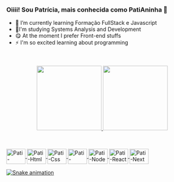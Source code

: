 ### Oiiii! Sou Patrícia, mais conhecida como PatiAninha 👋


- 🌱 I’m currently learning Formação FullStack e Javascript
- 🤯I'm studying Systems Analysis and Development
- 😋 At the moment I prefer Front-end stuffs
- ⚡ I'm so excited learning about programming

##
<br>
<div align="center">
  <a href="https://github.com/PatiAninha">
  <img height="170em" src="https://github-readme-stats.vercel.app/api?username=patianinha&show_icons=true&theme=synthwave&include_all_commits=true&count_private=true"/>
  <img height="170em" src="https://github-readme-stats.vercel.app/api/top-langs/?username=patianinha&layout=compact&langs_count=7&theme=synthwave"/><br>
</div>
  
  ##
  
<div style="display: inline_block"><br>
  <img align="center" alt="Pati-Figma" height="40" width="50" src="https://cdn.jsdelivr.net/gh/devicons/devicon/icons/figma/figma-original.svg">
  <img align="center" alt="Pati-Html" height="40" width="50" src="https://cdn.jsdelivr.net/gh/devicons/devicon/icons/html5/html5-original.svg">
  <img align="center" alt="Pati-Css" height="40" width="50" src="https://cdn.jsdelivr.net/gh/devicons/devicon/icons/css3/css3-original.svg">
  <img align="center" alt="Pati-Javascript" height="40" width="50" src="https://cdn.jsdelivr.net/gh/devicons/devicon/icons/javascript/javascript-plain.svg">
  <img align="center" alt="Pati-Node" height="40" width="50" src="https://cdn.jsdelivr.net/gh/devicons/devicon/icons/nodejs/nodejs-original.svg">
  <img align="center" alt="Pati-React" height="40" width="50" src="https://cdn.jsdelivr.net/gh/devicons/devicon/icons/react/react-original.svg">
  <img align="center" alt="Pati-Next" height="40" width="50" src="https://cdn.jsdelivr.net/gh/devicons/devicon/icons/nextjs/nextjs-original.svg">
</div>
  
<div>
   
   ![Snake animation](https://github.com/PatiAninha/PatiAninha/blob/output/github-contribution-grid-snake.svg)
   
 </div>
  
  
  
